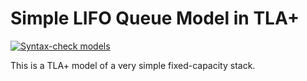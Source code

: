 # Simple LIFO Queue Model in TLA+

[![Syntax-check models](https://github.com/lucformalmethodscourse/lifoqueue-tla/actions/workflows/main.yml/badge.svg)](https://github.com/lucformalmethodscourse/lifoqueue-tla/actions/workflows/main.yml)

This is a TLA+ model of a very simple fixed-capacity stack. 
